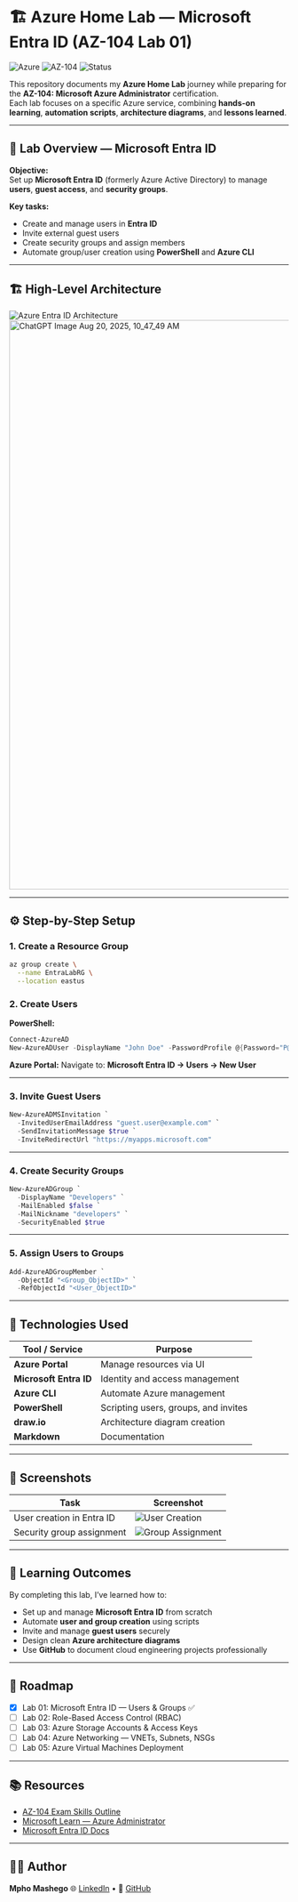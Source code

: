 # 🏗️ Azure Home Lab — Microsoft Entra ID (AZ-104 Lab 01)

![Azure](https://img.shields.io/badge/Azure-Administrator-blue)
![AZ-104](https://img.shields.io/badge/Exam-AZ--104-success)
![Status](https://img.shields.io/badge/Status-In%20Progress-yellow)

This repository documents my **Azure Home Lab** journey while preparing for the **AZ-104: Microsoft Azure Administrator** certification.  
Each lab focuses on a specific Azure service, combining **hands-on learning**, **automation scripts**, **architecture diagrams**, and **lessons learned**.

---

## 📌 Lab Overview — Microsoft Entra ID

**Objective:**  
Set up **Microsoft Entra ID** (formerly Azure Active Directory) to manage **users**, **guest access**, and **security groups**.

**Key tasks:**
- Create and manage users in **Entra ID**
- Invite external guest users
- Create security groups and assign members
- Automate group/user creation using **PowerShell** and **Azure CLI**

---

## 🏗️ High-Level Architecture

![Azure Entra ID Architecture](diagrams/azure-entra-id-architecture.png)
<img width="1024" height="1024" alt="ChatGPT Image Aug 20, 2025, 10_47_49 AM" src="https://github.com/user-attachments/assets/61503382-5423-405a-8d0c-1fb96d95f48c" />



---

## ⚙️ Step-by-Step Setup

### **1. Create a Resource Group**
```bash
az group create \
  --name EntraLabRG \
  --location eastus
````

### **2. Create Users**

**PowerShell:**

```powershell
Connect-AzureAD
New-AzureADUser -DisplayName "John Doe" -PasswordProfile @{Password="P@ssw0rd123"} -UserPrincipalName "john.doe@yourtenant.onmicrosoft.com" -MailNickName "johndoe"
```

**Azure Portal:**
Navigate to:
**Microsoft Entra ID → Users → New User**

---

### **3. Invite Guest Users**

```powershell
New-AzureADMSInvitation `
  -InvitedUserEmailAddress "guest.user@example.com" `
  -SendInvitationMessage $true `
  -InviteRedirectUrl "https://myapps.microsoft.com"
```

---

### **4. Create Security Groups**

```powershell
New-AzureADGroup `
  -DisplayName "Developers" `
  -MailEnabled $false `
  -MailNickname "developers" `
  -SecurityEnabled $true
```

---

### **5. Assign Users to Groups**

```powershell
Add-AzureADGroupMember `
  -ObjectId "<Group_ObjectID>" `
  -RefObjectId "<User_ObjectID>"
```

---

## 🧰 Technologies Used

| Tool / Service         | Purpose                              |
| ---------------------- | ------------------------------------ |
| **Azure Portal**       | Manage resources via UI              |
| **Microsoft Entra ID** | Identity and access management       |
| **Azure CLI**          | Automate Azure management            |
| **PowerShell**         | Scripting users, groups, and invites |
| **draw\.io**           | Architecture diagram creation        |
| **Markdown**           | Documentation                        |

---

## 📸 Screenshots

| Task                      | Screenshot                                               |
| ------------------------- | -------------------------------------------------------- |
| User creation in Entra ID | ![User Creation](screenshots/entra-user-created.png)     |
| Security group assignment | ![Group Assignment](screenshots/entra-group-members.png) |

---

## 🎯 Learning Outcomes

By completing this lab, I’ve learned how to:

* Set up and manage **Microsoft Entra ID** from scratch
* Automate **user and group creation** using scripts
* Invite and manage **guest users** securely
* Design clean **Azure architecture diagrams**
* Use **GitHub** to document cloud engineering projects professionally

---

## 🚀 Roadmap

* [x] Lab 01: Microsoft Entra ID — Users & Groups ✅
* [ ] Lab 02: Role-Based Access Control (RBAC)
* [ ] Lab 03: Azure Storage Accounts & Access Keys
* [ ] Lab 04: Azure Networking — VNETs, Subnets, NSGs
* [ ] Lab 05: Azure Virtual Machines Deployment

---

## 📚 Resources

* [AZ-104 Exam Skills Outline](https://learn.microsoft.com/en-us/certifications/exams/az-104/)
* [Microsoft Learn — Azure Administrator](https://learn.microsoft.com/en-us/training/courses/az-104t00)
* [Microsoft Entra ID Docs](https://learn.microsoft.com/en-us/azure/active-directory/)

---

## 🧑‍💻 Author

**Mpho Mashego**
🌐 [LinkedIn](https://www.linkedin.com/) • 🐙 [GitHub](https://github.com/your-username)


